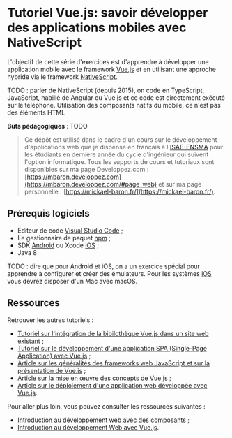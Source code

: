 # Tutoriel Vue.js: savoir développer des applications mobiles avec NativeScript

L'objectif de cette série d'exercices est d'apprendre à développer une application mobile avec le framework [Vue.js](https://vuejs.org/) et en utilisant une approche hybride via le framework [NativeScript](https://nativescript.org/). 

TODO : parler de NativeScript (depuis 2015), on code en TypeScript, JavaScript, habillé de Angular ou Vue.js et ce code est directement exécuté sur le téléphone. Utilisation des composants natifs du mobile, ce n'est pas des éléments HTML

**Buts pédagogiques** : TODO

> Ce dépôt est utilisé dans le cadre d'un cours sur le développement d'applications web que je dispense  en français à l'[ISAE-ENSMA](https://www.ensma.fr) pour les étudiants en dernière année du cycle d'ingénieur qui suivent l'option informatique. Tous les supports de cours et tutoriaux sont disponibles sur ma page Developpez.com : [https://mbaron.developpez.com](https://mbaron.developpez.com/#page_web) et sur ma page personnelle : [https://mickael-baron.fr/](https://mickael-baron.fr/).

## Prérequis logiciels

* Éditeur de code [Visual Studio Code](https://code.visualstudio.com/) ;
* Le gestionnaire de paquet [npm](https://www.npmjs.com/) ; 
* SDK [Android](https://www.android.com) ou Xcode [iOS](https://www.apple.com/ios) ;
* Java 8

TODO : dire que pour Android et iOS, on a un exercice spécial pour apprendre à configurer et créer des émulateurs. Pour les systèmes [iOS](https://www.apple.com/ios) vous devrez disposer d'un Mac avec macOS.

## Ressources

Retrouver les autres tutoriels :

* [Tutoriel sur l'intégration de la bibilothèque Vue.js dans un site web existant](https://github.com/mickaelbaron/vuejs-form-tutorial) ;
* [Tutoriel sur le développement d'une application SPA (Single-Page Application) avec Vue.js](https://github.com/mickaelbaron/vuejs-spa-tutorial) ;
* [Article sur les généralités des frameworks web JavaScript et sur la présentation de Vue.js](https://mickael-baron.fr/web/vuejs-generalites-part1) ;
* [Article sur la mise en œuvre des concepts de Vue.js](https://mickael-baron.fr/web/vuejs-miseenoeuvre-part2) ;
* [Article sur le déploiement d'une application web développée avec Vue.js](https://mickael-baron.fr/web/vuejs-deploiement-part3).

Pour aller plus loin, vous pouvez consulter les ressources suivantes :

* [Introduction au développement web avec des composants](https://mickael-baron.fr/web/intro-developpement-web-composant) ;
* [Introduction au développement Web avec Vue.js](https://mickael-baron.fr/web/intro-vuejs).